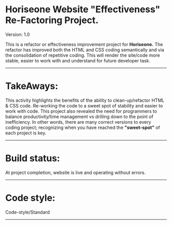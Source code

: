 # Horiseone Website "Effectiveness" Re-Factoring Project.

Version: 1.0

This is a refactor or effectiveness improvement project for **Horiseone.** The refactor has improved both the HTML and CSS coding semantically and via the consolidation of repetitive coding. This will render the site/code more stable, easier to work with and understand for future developer task.

---
# TakeAways: 
This activity highlights the benefits of the ability to clean-up/refactor HTML & CSS code. Re-working the code to a sweet spot of stability and easier to work with code. This project also revealed the need for programmers to balance productivity/time management vs drilling down to the point of inefficiency. In other words, there are many correct versions to every coding project; recognizing when you have reached the **"sweet-spot"** of each project is key.  

---
# Build status:
At project completion, website is live and operating without errors.

---

# Code style:
Code-style/Standard

---




